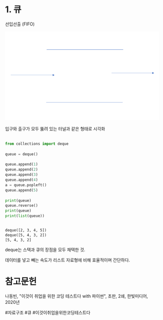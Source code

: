 # 1. 큐

선입선출 (FIFO)

![que](/bin/PS_image/queue.png)

입구와 출구가 모두 뚫려 있는 터널과 같은 형태로 시각화

```python

from collections import deque  
  
queue = deque()  
  
queue.append(1)  
queue.append(2)  
queue.append(3)  
queue.append(4)  
a = queue.popleft()  
queue.append(5)  
  
print(queue)  
queue.reverse()  
print(queue)  
print(list(queue))

```

```

deque([2, 3, 4, 5])
deque([5, 4, 3, 2])
[5, 4, 3, 2]

```

deque는 스택과 큐의 장점을 모두 채택한 것.

데이터를 넣고 빼는 속도가 리스트 자료형에 비해 효율적이며 간단하다.

# 참고문헌

나동빈, "이것이 취업을 위한 코딩 테스트다 with 파이썬", 초판, 2쇄, 한빛미디어, 2020년


#자료구조 #큐  #이것이취업을위한코딩테스트다